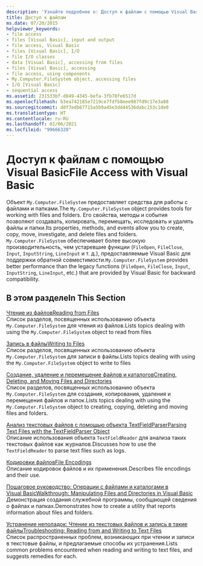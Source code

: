 ```yaml
---
description: 'Узнайте подробнее о: Доступ к файлам с помощью Visual Basic'
title: Доступ к файлам
ms.date: 07/20/2015
helpviewer_keywords:
- file access
- files [Visual Basic], input and output
- file access, Visual Basic
- files [Visual Basic], I/O
- file I/O classes
- data [Visual Basic], accessing from files
- files [Visual Basic], accessing
- file access, using components
- My.Computer.FileSystem object, accessing files
- I/O [Visual Basic]
- sequential access
ms.assetid: 231533bf-d049-4345-befa-3fb78fe6517d
ms.openlocfilehash: b3ea742185e7219ce7fdfb8eee987fd9c17e3a88
ms.sourcegitcommit: ddf7edb67715a5b9a45e3dd44536dabc153c1de0
ms.translationtype: HT
ms.contentlocale: ru-RU
ms.lasthandoff: 02/06/2021
ms.locfileid: "99666320"
---
```

# <a name="file-access-with-visual-basic"></a><span data-ttu-id="ae783-103">Доступ к файлам с помощью Visual Basic</span><span class="sxs-lookup"><span data-stu-id="ae783-103">File Access with Visual Basic</span></span>

<span data-ttu-id="ae783-104">Объект `My.Computer.FileSystem` предоставляет средства для работы с файлами и папками.</span><span class="sxs-lookup"><span data-stu-id="ae783-104">The `My.Computer.FileSystem` object provides tools for working with files and folders.</span></span> <span data-ttu-id="ae783-105">Его свойства, методы и события позволяют создавать, копировать, перемещать, исследовать и удалять файлы и папки.</span><span class="sxs-lookup"><span data-stu-id="ae783-105">Its properties, methods, and events allow you to create, copy, move, investigate, and delete files and folders.</span></span> <span data-ttu-id="ae783-106">`My.Computer.FileSystem` обеспечивает более высокую производительность, чем устаревшие функции (`FileOpen`, `FileClose`, `Input`, `InputString`, `LineInput` и т. д.), предоставляемые Visual Basic для поддержки обратной совместимости.</span><span class="sxs-lookup"><span data-stu-id="ae783-106">`My.Computer.FileSystem` provides better performance than the legacy functions (`FileOpen`, `FileClose`, `Input`, `InputString`, `LineInput`, etc.) that are provided by Visual Basic for backward compatibility.</span></span>  
  
## <a name="in-this-section"></a><span data-ttu-id="ae783-107">В этом разделе</span><span class="sxs-lookup"><span data-stu-id="ae783-107">In This Section</span></span>  

 [<span data-ttu-id="ae783-108">Чтение из файлов</span><span class="sxs-lookup"><span data-stu-id="ae783-108">Reading from Files</span></span>](reading-from-files.md)  
 <span data-ttu-id="ae783-109">Список разделов, посвященных использованию объекта `My.Computer.FileSystem` для чтения из файлов.</span><span class="sxs-lookup"><span data-stu-id="ae783-109">Lists topics dealing with using the `My.Computer.FileSystem` object to read from files</span></span>  
  
 [<span data-ttu-id="ae783-110">Запись в файлы</span><span class="sxs-lookup"><span data-stu-id="ae783-110">Writing to Files</span></span>](writing-to-files.md)  
 <span data-ttu-id="ae783-111">Список разделов, посвященных использованию объекта `My.Computer.FileSystem` для записи в файлы.</span><span class="sxs-lookup"><span data-stu-id="ae783-111">Lists topics dealing with using the `My.Computer.FileSystem` object to write to files</span></span>  
  
 [<span data-ttu-id="ae783-112">Создание, удаление и перемещение файлов и каталогов</span><span class="sxs-lookup"><span data-stu-id="ae783-112">Creating, Deleting, and Moving Files and Directories</span></span>](creating-deleting-and-moving-files-and-directories.md)  
 <span data-ttu-id="ae783-113">Список разделов, посвященных использованию объекта `My.Computer.FileSystem` для создания, копирования, удаления и перемещения файлов и папок.</span><span class="sxs-lookup"><span data-stu-id="ae783-113">Lists topics dealing with using the `My.Computer.FileSystem` object to creating, copying, deleting and moving files and folders.</span></span>  
  
 [<span data-ttu-id="ae783-114">Анализ текстовых файлов с помощью объекта TextFieldParser</span><span class="sxs-lookup"><span data-stu-id="ae783-114">Parsing Text Files with the TextFieldParser Object</span></span>](parsing-text-files-with-the-textfieldparser-object.md)  
 <span data-ttu-id="ae783-115">Описание использования объекта `TextFieldReader` для анализа таких текстовых файлов как журналов.</span><span class="sxs-lookup"><span data-stu-id="ae783-115">Discusses how to use the `TextFieldReader` to parse text files such as logs.</span></span>  
  
 [<span data-ttu-id="ae783-116">Кодировки файлов</span><span class="sxs-lookup"><span data-stu-id="ae783-116">File Encodings</span></span>](file-encodings.md)  
 <span data-ttu-id="ae783-117">Описание кодировок файлов и их применения.</span><span class="sxs-lookup"><span data-stu-id="ae783-117">Describes file encodings and their use.</span></span>  
  
 [<span data-ttu-id="ae783-118">Пошаговое руководство: Операции с файлами и каталогами в Visual Basic</span><span class="sxs-lookup"><span data-stu-id="ae783-118">Walkthrough: Manipulating Files and Directories in Visual Basic</span></span>](walkthrough-manipulating-files-and-directories.md)  
 <span data-ttu-id="ae783-119">Демонстрация создания служебной программы, сообщающей сведения о файлах и папках.</span><span class="sxs-lookup"><span data-stu-id="ae783-119">Demonstrates how to create a utility that reports information about files and folders.</span></span>  
  
 [<span data-ttu-id="ae783-120">Устранение неполадок: Чтение из текстовых файлов и запись в такие файлы</span><span class="sxs-lookup"><span data-stu-id="ae783-120">Troubleshooting: Reading from and Writing to Text Files</span></span>](troubleshooting-reading-from-and-writing-to-text-files.md)  
 <span data-ttu-id="ae783-121">Список распространенных проблем, возникающих при чтении и записи в текстовые файлы, и предлагаемые способы их устранения.</span><span class="sxs-lookup"><span data-stu-id="ae783-121">Lists common problems encountered when reading and writing to text files, and suggests remedies for each.</span></span>

